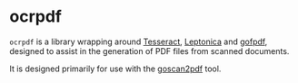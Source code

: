 # ocrpdf

`ocrpdf` is a library wrapping around [Tesseract](https://tesseract-ocr.googlecode.com), [Leptonica](http://leptonica.com) and [gofpdf](code.google.com/p/gofpdf), designed to assist in the generation of PDF files from scanned documents.

It is designed primarily for use with the [goscan2pdf](https://github.com/johnsto/ocrpdf/tree/master/goscan2pdf) tool.
